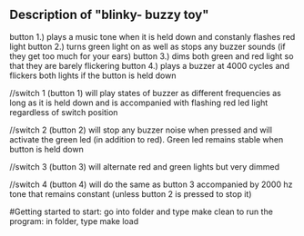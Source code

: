 ## Description of "blinky- buzzy toy"
button 1.) plays a music tone when it is held down and constanly flashes red light
button 2.) turns green light on as well as stops any buzzer sounds (if they
get too much for your ears)
button 3.) dims both green and red light so that they are barely flickering
button 4.) plays a buzzer at 4000 cycles and flickers both lights if the
button is held down

//switch 1 (button 1)
will play states of buzzer as different frequencies as long as it is held down
and is accompanied with flashing red led light regardless of switch position

//switch 2 (button 2)
will stop any buzzer noise when pressed and will activate the green led (in
addition to red). Green led remains stable when button is held down

//switch 3 (button 3)
will alternate red and green lights but very dimmed

//switch 4 (button 4)
will do the same as button 3 accompanied by 2000 hz tone that remains constant
(unless button 2 is pressed to stop it)

#Getting started
to start: go into folder and type make clean
to run the program: in folder, type make load








